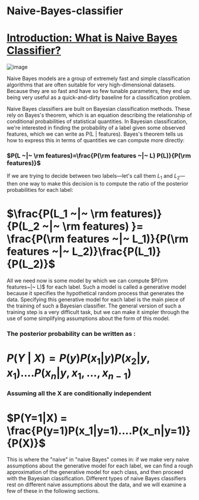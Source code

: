 # Naive-Bayes-classifier
# <b> <u>Introduction: What is Naive Bayes Classifier? </u></b>
![image](https://user-images.githubusercontent.com/102477662/203233484-b370d9e0-abed-49be-bfb1-231dad202e02.png)


Naive Bayes models are a group of extremely fast and simple classification algorithms that are often suitable for very high-dimensional datasets. Because they are so fast and have so few tunable parameters, they end up being very useful as a quick-and-dirty baseline for a classification problem.


Naive Bayes classifiers are built on Bayesian classification methods. These rely on Bayes's theorem, which is an equation describing the relationship of conditional probabilities of statistical quantities. In Bayesian classification, we're interested in finding the probability of a label given some observed features, which we can write as P(L | features). Bayes's theorem tells us how to express this in terms of quantities we can compute more directly:

### $P(L ~|~ \rm features)=\frac{P(\rm features ~|~ L) P(L)}{P(\rm features)}$

If we are trying to decide between two labels—let's call them $L_1$ and $L_2$—then one way to make this decision is to compute the ratio of the posterior probabilities for each label:

# $\frac{P(L_1 ~|~ \rm features)}{P(L_2 ~|~ \rm features) }= \frac{P(\rm features ~|~ L_1)}{P(\rm features ~|~ L_2)}\frac{P(L_1)}{P(L_2)}$

All we need now is some model by which we can compute $P(\rm features~|~ L)$ for each label. Such a model is called a generative model because it specifies the hypothetical random process that generates the data. Specifying this generative model for each label is the main piece of the training of such a Bayesian classifier. The general version of such a training step is a very difficult task, but we can make it simpler through the use of some simplifying assumptions about the form of this model.

### The posterior probability can be written as : 

# $P(Y ~|~X) = P(y)P(x_1|y)P(x_2|y,x_1)....P(x_n|y,x_1,...,x_{n-1})$

### Assuming all the X are conditionally independent
# $P(Y=1|X) = \frac{P(y=1)P(x_1|y=1)....P(x_n|y=1)}{P(X)}$

This is where the "naive" in "naive Bayes" comes in: if we make very naive assumptions about the generative model for each label, we can find a rough approximation of the generative model for each class, and then proceed with the Bayesian classification. Different types of naive Bayes classifiers rest on different naive assumptions about the data, and we will examine a few of these in the following sections.

